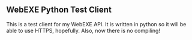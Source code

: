 ## WebEXE Python Test Client

This is a test client for my WebEXE API. It is written in python so it will be able to use HTTPS, hopefully. Also, now there is no compiling!